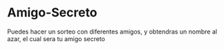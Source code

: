 # Amigo-Secreto
Puedes hacer un sorteo con diferentes amigos, y obtendras un nombre al azar, el cual sera tu amigo secreto
